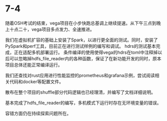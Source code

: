 # 7-4

随着OSH考试的结束，vega项目在小步快跑总基调上继续提速。从下午三点到晚上十点二十，vega项目多点发力、全速推进。

我们在虚拟机扩容的基础上安装了Spark，以进行更全面的测试。同时，安装了PySpark和perf工具，目前正在进行测试样例的编写和调试。
hdrs的测试基本完成，正在适配多机部署运行。
条件编译的使用使得vega的hdrs在toml中注释掉以后可以忽略掉hdfs_file_reader内的各种函数，保证了在新功能开发的同时，原本项目总体还能正常编译运行。

我们还查找对rust应用进行性能监控的prometheus和grafana示例，尝试阅读相关代码和docker等配置文件。

散布在整个项目的shuffle部分代码逻辑也已经理清，并编写了文档详细说明。

基本完成了hdfs_file_reader的编写，多机模式下运行时存在无环境变量的错误。

容错方面仍在持续探索问题所在。